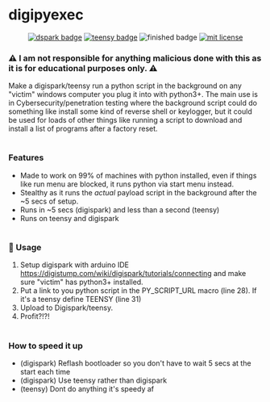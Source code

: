# digipyexec
<p align="center">
    <a href="http://digistump.com/products/1"><img src="https://img.shields.io/badge/Arduino-DigiSpark-blue.svg" alt="dspark badge"></a>
    <a href="https://www.pjrc.com/teensy/"><img src="https://img.shields.io/badge/Arduino-Teensy-blue.svg" alt="teensy badge"></a>
    <img src="https://img.shields.io/badge/Finished-Actively Maintained-green.svg" alt="finished badge">
    <a href="LICENSE"><img src="https://img.shields.io/badge/License-MIT-blue.svg" alt="mit license"></a>
</p>

### :warning: I am not responsible for anything malicious done with this as it is for educational purposes only. :warning:

Make a digispark/teensy run a python script in the background on any "victim" windows computer you plug it into with python3+. The main use is in Cybersecurity/penetration testing where the background script could do something like install some kind of reverse shell or keylogger, but it could be used for loads of other things like running a script to download and install a list of programs after a factory reset.

#
### Features
- Made to work on 99% of machines with python installed, even if things like run menu are blocked, it runs python via start menu instead.
- Stealthy as it runs the *actual* payload script in the background after the ~5 secs of setup.
- Runs in ~5 secs (digispark) and less than a second (teensy)
- Runs on teensy and digispark

#
### :page_facing_up: Usage
1. Setup digispark with arduino IDE https://digistump.com/wiki/digispark/tutorials/connecting and make sure "victim" has python3+ installed.
2. Put a link to you python script in the PY_SCRIPT_URL macro (line 28). If it's a teensy define TEENSY (line 31)
3. Upload to Digispark/teensy.
4. Profit?!?!

#
### How to speed it up
- (digispark) Reflash bootloader so you don't have to wait 5 secs at the start each time
- (digispark) Use teensy rather than digispark
- (teensy) Dont do anything it's speedy af
